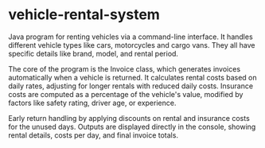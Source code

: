 # vehicle-rental-system

Java program for renting vehicles via a command-line interface. It handles different vehicle types like cars, motorcycles and cargo vans. They all have specific details like brand, model, and rental period.

The core of the program is the Invoice class, which generates invoices automatically when a vehicle is returned. It calculates rental costs based on daily rates, adjusting for longer rentals with reduced daily costs. Insurance costs are computed as a percentage of the vehicle's value, modified by factors like safety rating, driver age, or experience.

Early return handling by applying discounts on rental and insurance costs for the unused days. Outputs are displayed directly in the console, showing rental details, costs per day, and final invoice totals.

